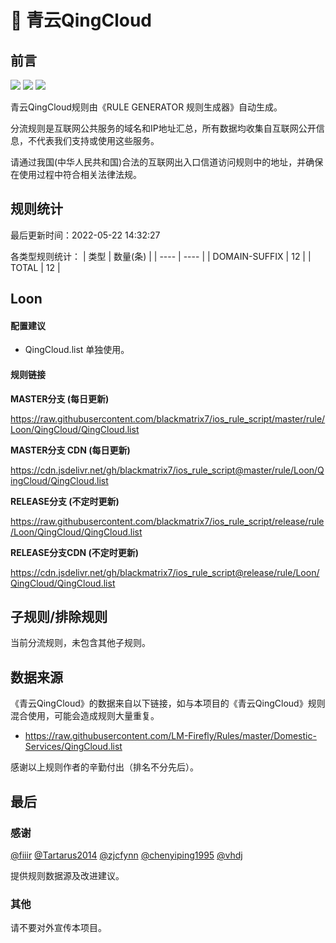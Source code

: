 # 🧸 青云QingCloud

## 前言

![](https://shields.io/badge/-移除重复规则-ff69b4) ![](https://shields.io/badge/-DOMAIN与DOMAIN--SUFFIX合并-green) ![](https://shields.io/badge/-IP--CIDR(6)合并-blueviolet) 

青云QingCloud规则由《RULE GENERATOR 规则生成器》自动生成。

分流规则是互联网公共服务的域名和IP地址汇总，所有数据均收集自互联网公开信息，不代表我们支持或使用这些服务。

请通过我国(中华人民共和国)合法的互联网出入口信道访问规则中的地址，并确保在使用过程中符合相关法律法规。

## 规则统计

最后更新时间：2022-05-22 14:32:27

各类型规则统计：
| 类型 | 数量(条)  | 
| ---- | ----  |
| DOMAIN-SUFFIX | 12  | 
| TOTAL | 12  | 


## Loon 

#### 配置建议
- QingCloud.list 单独使用。

#### 规则链接
**MASTER分支 (每日更新)**

https://raw.githubusercontent.com/blackmatrix7/ios_rule_script/master/rule/Loon/QingCloud/QingCloud.list

**MASTER分支 CDN (每日更新)**

https://cdn.jsdelivr.net/gh/blackmatrix7/ios_rule_script@master/rule/Loon/QingCloud/QingCloud.list

**RELEASE分支 (不定时更新)**

https://raw.githubusercontent.com/blackmatrix7/ios_rule_script/release/rule/Loon/QingCloud/QingCloud.list

**RELEASE分支CDN (不定时更新)**

https://cdn.jsdelivr.net/gh/blackmatrix7/ios_rule_script@release/rule/Loon/QingCloud/QingCloud.list

## 子规则/排除规则


当前分流规则，未包含其他子规则。

## 数据来源

《青云QingCloud》的数据来自以下链接，如与本项目的《青云QingCloud》规则混合使用，可能会造成规则大量重复。

- https://raw.githubusercontent.com/LM-Firefly/Rules/master/Domestic-Services/QingCloud.list


感谢以上规则作者的辛勤付出（排名不分先后）。

## 最后

### 感谢

[@fiiir](https://github.com/fiiir) [@Tartarus2014](https://github.com/Tartarus2014) [@zjcfynn](https://github.com/zjcfynn) [@chenyiping1995](https://github.com/chenyiping1995) [@vhdj](https://github.com/vhdj)

提供规则数据源及改进建议。

### 其他

请不要对外宣传本项目。